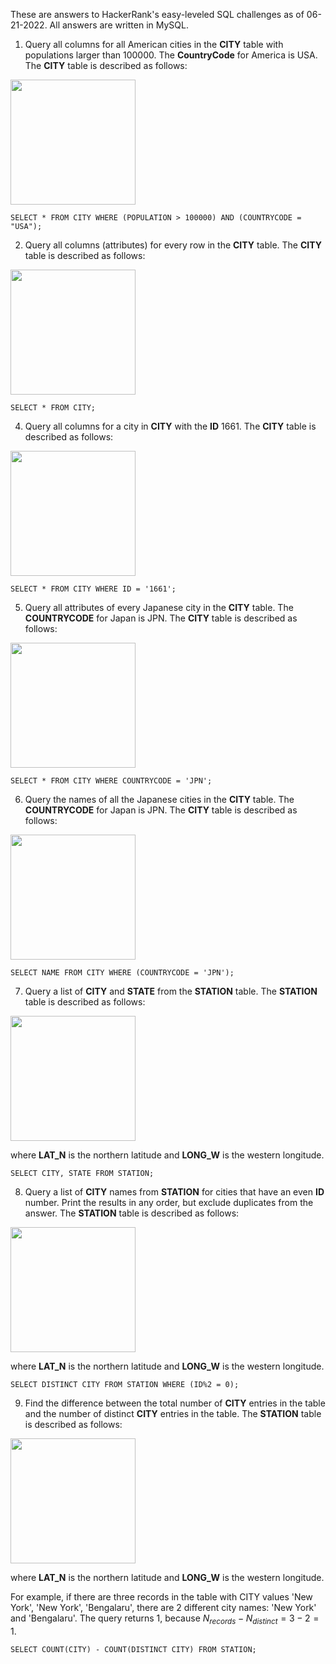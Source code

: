 These are answers to HackerRank's easy-leveled SQL challenges as of 06-21-2022. All answers are written in MySQL.

1. Query all columns for all American cities in the **CITY** table with populations larger than 100000. The **CountryCode** for America is USA. The **CITY** table is described as follows:

<img src = "https://s3.amazonaws.com/hr-challenge-images/8137/1449729804-f21d187d0f-CITY.jpg" width="200">

```
SELECT * FROM CITY WHERE (POPULATION > 100000) AND (COUNTRYCODE = "USA");
```

2. Query all columns (attributes) for every row in the **CITY** table. The **CITY** table is described as follows:

<img src = "https://s3.amazonaws.com/hr-challenge-images/8137/1449729804-f21d187d0f-CITY.jpg" width="200">

```
SELECT * FROM CITY;
```

4. Query all columns for a city in **CITY** with the **ID** 1661. The **CITY** table is described as follows:

<img src = "https://s3.amazonaws.com/hr-challenge-images/8137/1449729804-f21d187d0f-CITY.jpg" width="200">

```
SELECT * FROM CITY WHERE ID = '1661';
```

5. Query all attributes of every Japanese city in the **CITY** table. The **COUNTRYCODE** for Japan is JPN. The **CITY** table is described as follows:

<img src = "https://s3.amazonaws.com/hr-challenge-images/8137/1449729804-f21d187d0f-CITY.jpg" width="200">

```
SELECT * FROM CITY WHERE COUNTRYCODE = 'JPN';
```

6. Query the names of all the Japanese cities in the **CITY** table. The **COUNTRYCODE** for Japan is JPN. The **CITY** table is described as follows:

<img src = "https://s3.amazonaws.com/hr-challenge-images/8137/1449729804-f21d187d0f-CITY.jpg" width="200">

```
SELECT NAME FROM CITY WHERE (COUNTRYCODE = 'JPN');
```

7. Query a list of **CITY** and **STATE** from the **STATION** table. The **STATION** table is described as follows:

<img src = "https://s3.amazonaws.com/hr-challenge-images/9336/1449345840-5f0a551030-Station.jpg" width="200">

where **LAT_N** is the northern latitude and **LONG_W** is the western longitude.

```
SELECT CITY, STATE FROM STATION;
```

8. Query a list of **CITY** names from **STATION** for cities that have an even **ID** number. Print the results in any order, but exclude duplicates from the answer. The **STATION** table is described as follows:

<img src = "https://s3.amazonaws.com/hr-challenge-images/9336/1449345840-5f0a551030-Station.jpg" width="200">

where **LAT_N** is the northern latitude and **LONG_W** is the western longitude.

```
SELECT DISTINCT CITY FROM STATION WHERE (ID%2 = 0);
```

9. Find the difference between the total number of **CITY** entries in the table and the number of distinct **CITY** entries in the table. The **STATION** table is described as follows:

<img src = "https://s3.amazonaws.com/hr-challenge-images/9336/1449345840-5f0a551030-Station.jpg" width="200">

where **LAT_N** is the northern latitude and **LONG_W** is the western longitude.

For example, if there are three records in the table with CITY values 'New York', 'New York', 'Bengalaru', there are 2 different city names: 'New York' and 'Bengalaru'. The query returns $1$, because $N_{records} - N_{distinct} = 3 - 2 = 1$.

```
SELECT COUNT(CITY) - COUNT(DISTINCT CITY) FROM STATION;
```
